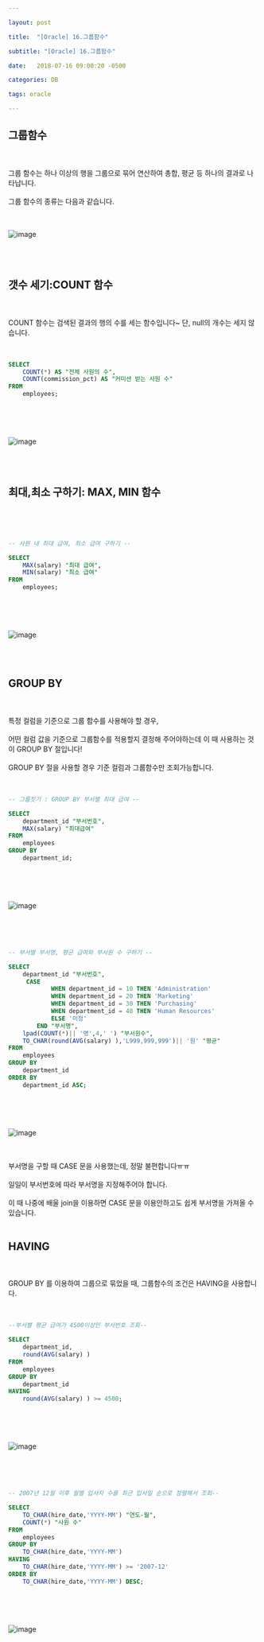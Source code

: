 ```yaml
---

layout: post

title:  "[Oracle] 16.그룹함수"

subtitle: "[Oracle] 16.그룹함수"

date:   2018-07-16 09:00:20 -0500

categories: DB

tags: oracle

---
```


## 그룹함수

<br>
<br>
그룹 함수는 하나 이상의 행을 그룹으로 묶어 연산하여 총합, 평균 등 하나의 결과로 나타납니다.
<br>
<br>
그룹 함수의 종류는 다음과 같습니다.
<br>
<br>
<br>

![image](/image/Oracle_image/Oracle_image_97.png)

<br>
<br>

## 갯수 세기:COUNT 함수

<br>
<br>
COUNT 함수는 검색된 결과의 행의 수를 세는 함수입니다~ 단, null의 개수는 세지 않습니다.
<br>
<br>
<br>

```sql
SELECT
    COUNT(*) AS "전체 사원의 수",
    COUNT(commission_pct) AS "커미션 받는 사원 수"
FROM
    employees;
```

<br>
<br>
<br>

![image](/image/Oracle_image/Oracle_image_98.png)

<br>
<br>

## 최대,최소 구하기: MAX, MIN 함수

<br>
<br>
<br>

```sql
-- 사원 내 최대 급여, 최소 급여 구하기 --

SELECT
    MAX(salary) "최대 급여",
    MIN(salary) "최소 급여" 
FROM
    employees;
```

<br>
<br>
<br>

![image](/image/Oracle_image/Oracle_image_99.png)

<br>
<br>

## GROUP BY

<br>
<br>
특정 컬럼을 기준으로 그룹 함수를 사용해야 할 경우, 
<br>
<br>
어떤 컬럼 값을 기준으로 그룹함수를 적용할지 결정해 주어야하는데 이 때 사용하는 것이 GROUP BY 절입니다!
<br>
<br>
GROUP BY 절을 사용할 경우 기준 컬럼과 그룹함수만 조회가능합니다.
<br>
<br>
<br>

```sql
-- 그룹짓기 : GROUP BY 부서별 최대 급여 --

SELECT
    department_id "부서번호",
    MAX(salary) "최대급여"
FROM
    employees
GROUP BY
    department_id;
```

<br>
<br>
<br>

![image](/image/Oracle_image/Oracle_image_100.png)

<br>
<br>
<br>

```sql
-- 부서별 부서명, 평균 급여와 부서원 수 구하기 --

SELECT
    department_id "부서번호",
     CASE
            WHEN department_id = 10 THEN 'Administration'
            WHEN department_id = 20 THEN 'Marketing'
            WHEN department_id = 30 THEN 'Purchasing'
            WHEN department_id = 40 THEN 'Human Resources'
            ELSE '미정'
        END "부서명",
    lpad(COUNT(*)|| '명',4,' ') "부서원수",
    TO_CHAR(round(AVG(salary) ),'L999,999,999')|| '원' "평균"
FROM
    employees
GROUP BY
    department_id
ORDER BY
    department_id ASC;
```

<br>
<br>
<br>

![image](/image/Oracle_image/Oracle_image_101.png)

<br>
<br>
부서명을 구할 때 CASE 문을 사용했는데, 정말 불편합니다ㅠㅠ
<br>
<br>
일일이 부서번호에 따라 부서명을 지정해주어야 합니다.
<br>
<br>
이 때 나중에 배울 join을 이용하면 CASE 문을 이용안하고도 쉽게 부서명을 가져올 수 있습니다.
<br>
<br>

## HAVING

<br>
<br>
GROUP BY 를 이용하여 그룹으로 묶었을 때, 그룹함수의 조건은 HAVING을 사용합니다.
<br>
<br>
<br>

```sql
--부서별 평균 급여가 4500이상인 부서번호 조회--

SELECT
    department_id,
    round(AVG(salary) )
FROM
    employees
GROUP BY
    department_id
HAVING
    round(AVG(salary) ) >= 4500;
```

<br>
<br>
<br>

![image](/image/Oracle_image/Oracle_image_102.png)

<br>
<br>
<br>

```sql
-- 2007년 12월 이후 월별 입사자 수를 최근 입사일 순으로 정렬해서 조회--

SELECT
    TO_CHAR(hire_date,'YYYY-MM') "연도-월",
    COUNT(*) "사원 수"
FROM
    employees
GROUP BY
    TO_CHAR(hire_date,'YYYY-MM')
HAVING
    TO_CHAR(hire_date,'YYYY-MM') >= '2007-12'
ORDER BY
    TO_CHAR(hire_date,'YYYY-MM') DESC;
```

<br>
<br>
<br>

![image](/image/Oracle_image/Oracle_image_103.png)
